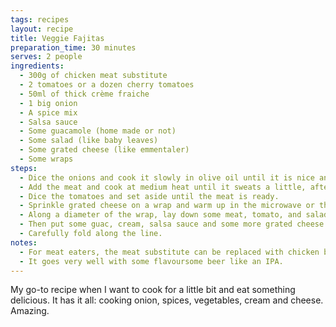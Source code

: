 ```yaml
---
tags: recipes
layout: recipe
title: Veggie Fajitas
preparation_time: 30 minutes
serves: 2 people
ingredients:
  - 300g of chicken meat substitute
  - 2 tomatoes or a dozen cherry tomatoes
  - 50ml of thick crème fraiche
  - 1 big onion
  - A spice mix
  - Salsa sauce
  - Some guacamole (home made or not)
  - Some salad (like baby leaves)
  - Some grated cheese (like emmentaler)
  - Some wraps
steps:
  - Dice the onions and cook it slowly in olive oil until it is nice and golden.
  - Add the meat and cook at medium heat until it sweats a little, after which you can add spice (up to your liking).
  - Dice the tomatoes and set aside until the meat is ready.
  - Sprinkle grated cheese on a wrap and warm up in the microwave or the oven until the cheese is a little melty.
  - Along a diameter of the wrap, lay down some meat, tomato, and salad.
  - Then put some guac, cream, salsa sauce and some more grated cheese on top.
  - Carefully fold along the line.
notes:
  - For meat eaters, the meat substitute can be replaced with chicken breast.
  - It goes very well with some flavoursome beer like an IPA.
---
```


My go-to recipe when I want to cook for a little bit and eat something delicious. It has it all: cooking onion, spices, vegetables, cream and cheese. Amazing.
